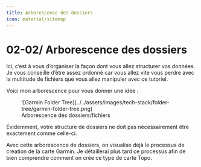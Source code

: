 ```yaml
---
title: Arborescence des dossiers
icon: material/sitemap
---
```


# **02-02/ Arborescence des dossiers**

Ici, c’est à vous d’organiser la façon dont vous allez structurer vos données. Je vous conseille d’être assez ordonné car vous allez vite vous perdre avec la multitude de fichiers que vous allez manipuler avec ce tutoriel.

Voici mon arborescence pour vous donner une idée :

<figure markdown>
  ![Garmin Folder Tree](../../assets/images/tech-stack/folder-tree/garmin-folder-tree.png)
  <figcaption>Arborescence des dossiers/fichiers</figcaption>
</figure>

Évidemment, votre structure de dossiers ne doit pas nécessairement être exactement comme celle-ci.

Avec cette arborescence de dossiers, on visualise déjà le processus de création de la carte Garmin. Je détaillerai plus tard ce processus afin de bien comprendre comment on crée ce type de carte Topo.